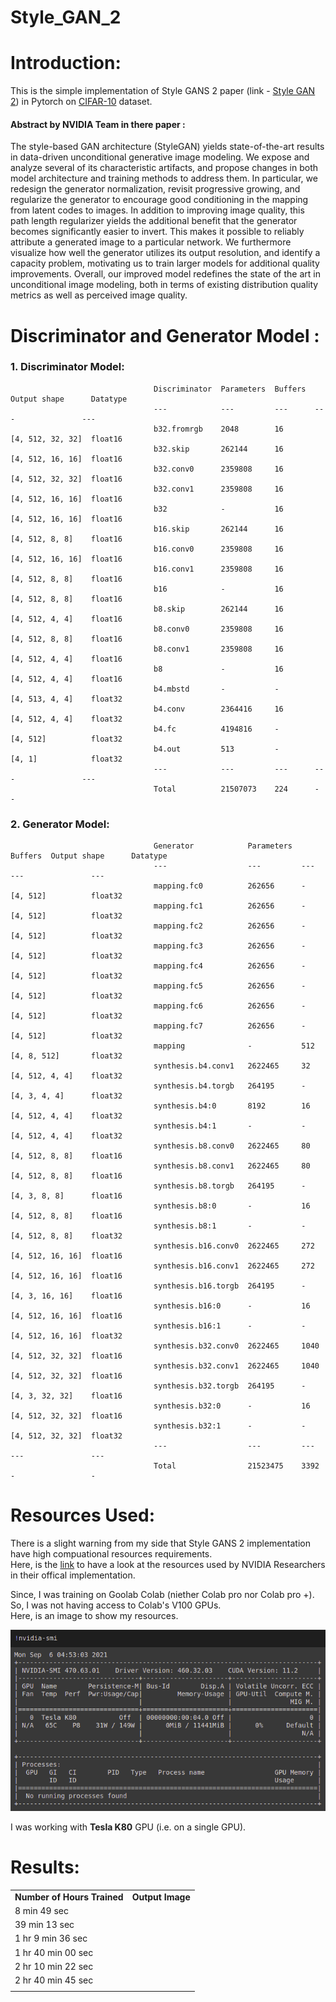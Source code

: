 <h1> Style_GAN_2 </h1>

# Introduction:

This is the simple implementation of Style GANS 2 paper (link - <a href = "https://arxiv.org/pdf/1912.04958.pdf">Style GAN 2</a>) in Pytorch on <a href = "https://www.cs.toronto.edu/~kriz/cifar.html">CIFAR-10</a> dataset.<br>

<h4> Abstract by NVIDIA Team in there paper :</h4>

The style-based GAN architecture (StyleGAN) yields
state-of-the-art results in data-driven unconditional generative image modeling. We expose and analyze several of
its characteristic artifacts, and propose changes in both
model architecture and training methods to address them.
In particular, we redesign the generator normalization, revisit progressive growing, and regularize the generator to
encourage good conditioning in the mapping from latent
codes to images. In addition to improving image quality,
this path length regularizer yields the additional benefit that
the generator becomes significantly easier to invert. This
makes it possible to reliably attribute a generated image to
a particular network. We furthermore visualize how well
the generator utilizes its output resolution, and identify a
capacity problem, motivating us to train larger models for
additional quality improvements. Overall, our improved
model redefines the state of the art in unconditional image
modeling, both in terms of existing distribution quality metrics as well as perceived image quality.

# Discriminator and Generator Model :

<h3><B>1. Discriminator Model:</B></h3>

                                    Discriminator  Parameters  Buffers  Output shape      Datatype
                                    ---            ---         ---      ---               ---     
                                    b32.fromrgb    2048        16       [4, 512, 32, 32]  float16 
                                    b32.skip       262144      16       [4, 512, 16, 16]  float16 
                                    b32.conv0      2359808     16       [4, 512, 32, 32]  float16 
                                    b32.conv1      2359808     16       [4, 512, 16, 16]  float16 
                                    b32            -           16       [4, 512, 16, 16]  float16 
                                    b16.skip       262144      16       [4, 512, 8, 8]    float16 
                                    b16.conv0      2359808     16       [4, 512, 16, 16]  float16 
                                    b16.conv1      2359808     16       [4, 512, 8, 8]    float16 
                                    b16            -           16       [4, 512, 8, 8]    float16 
                                    b8.skip        262144      16       [4, 512, 4, 4]    float16 
                                    b8.conv0       2359808     16       [4, 512, 8, 8]    float16 
                                    b8.conv1       2359808     16       [4, 512, 4, 4]    float16 
                                    b8             -           16       [4, 512, 4, 4]    float16 
                                    b4.mbstd       -           -        [4, 513, 4, 4]    float32 
                                    b4.conv        2364416     16       [4, 512, 4, 4]    float32 
                                    b4.fc          4194816     -        [4, 512]          float32 
                                    b4.out         513         -        [4, 1]            float32 
                                    ---            ---         ---      ---               ---     
                                    Total          21507073    224      -                 -      
                                    
                                    
<h3><B>2. Generator Model:</B></h3>
                                    
                                    Generator            Parameters  Buffers  Output shape      Datatype
                                    ---                  ---         ---      ---               ---     
                                    mapping.fc0          262656      -        [4, 512]          float32 
                                    mapping.fc1          262656      -        [4, 512]          float32 
                                    mapping.fc2          262656      -        [4, 512]          float32 
                                    mapping.fc3          262656      -        [4, 512]          float32 
                                    mapping.fc4          262656      -        [4, 512]          float32 
                                    mapping.fc5          262656      -        [4, 512]          float32 
                                    mapping.fc6          262656      -        [4, 512]          float32 
                                    mapping.fc7          262656      -        [4, 512]          float32 
                                    mapping              -           512      [4, 8, 512]       float32 
                                    synthesis.b4.conv1   2622465     32       [4, 512, 4, 4]    float32 
                                    synthesis.b4.torgb   264195      -        [4, 3, 4, 4]      float32 
                                    synthesis.b4:0       8192        16       [4, 512, 4, 4]    float32 
                                    synthesis.b4:1       -           -        [4, 512, 4, 4]    float32 
                                    synthesis.b8.conv0   2622465     80       [4, 512, 8, 8]    float16 
                                    synthesis.b8.conv1   2622465     80       [4, 512, 8, 8]    float16 
                                    synthesis.b8.torgb   264195      -        [4, 3, 8, 8]      float16 
                                    synthesis.b8:0       -           16       [4, 512, 8, 8]    float16 
                                    synthesis.b8:1       -           -        [4, 512, 8, 8]    float32 
                                    synthesis.b16.conv0  2622465     272      [4, 512, 16, 16]  float16 
                                    synthesis.b16.conv1  2622465     272      [4, 512, 16, 16]  float16 
                                    synthesis.b16.torgb  264195      -        [4, 3, 16, 16]    float16 
                                    synthesis.b16:0      -           16       [4, 512, 16, 16]  float16 
                                    synthesis.b16:1      -           -        [4, 512, 16, 16]  float32 
                                    synthesis.b32.conv0  2622465     1040     [4, 512, 32, 32]  float16 
                                    synthesis.b32.conv1  2622465     1040     [4, 512, 32, 32]  float16 
                                    synthesis.b32.torgb  264195      -        [4, 3, 32, 32]    float16 
                                    synthesis.b32:0      -           16       [4, 512, 32, 32]  float16 
                                    synthesis.b32:1      -           -        [4, 512, 32, 32]  float32 
                                    ---                  ---         ---      ---               ---     
                                    Total                21523475    3392     -                 -       


# Resources Used:

There is a slight warning from my side that Style GANS 2 implementation have high compuational resources requirements.<br>
Here, is the <a href = "https://github.com/NVlabs/stylegan2-ada-pytorch#:~:text=the%20quality%20metrics-,Requirements,Microsoft%20Visual%20Studio%5C%3CVERSION%3E%5CCommunity%5CVC%5CAuxiliary%5CBuild%5Cvcvars64.bat%22.,-Getting%20started">link</a> to have a look at the resources used by NVIDIA Researchers in their offical implementation.<br>

Since, I was training on Goolab Colab (niether Colab pro nor Colab pro +). So, I was not having access to Colab's V100 GPUs.<br>
Here, is an image to show my resources.

<img src = "https://github.com/AYUSH-ISHAN/Style_GAN_2/blob/main/resoures.png"/>

I was working with <B>Tesla K80</B> GPU (i.e. on a single GPU).

# Results:

<table>
  <tr>
    <td><B>Number of Hours Trained</B></td>
    <td><B>Output Image</B></td>
  </tr>
  <tr>
    <td>8 min 49 sec</td>
    <td></td>
  </tr>
  <tr>
    <td>39 min 13 sec</td>
    <td></td>
  </tr>
  <tr>
    <td>1 hr 9 min 36 sec</td>
    <td></td>
  </tr>
  <tr>
    <td>1 hr 40 min 00 sec</td>
    <td></td>
  </tr>
  <tr>
    <td>2 hr 10 min 22 sec</td>
    <td></td>
  </tr>
  <tr>
    <td>2 hr 40 min 45 sec</td>
    <td></td>
  </tr>
  <tr>
    <td></td>
    <td></td>
  </tr>
</table>
